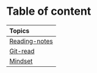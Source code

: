 # Table of content 

| Topics      |
| :---        |
| [Reading-notes](https://basel-almousa.github.io/reading-notes/)|
| [Git-read](https://basel-almousa.github.io/reading-notes/Git-read)  | 
| [Mindset](https://basel-almousa.github.io/reading-notes/README)   |
